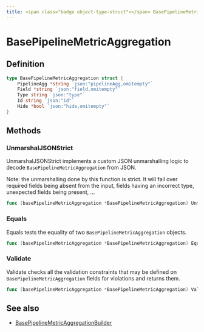 ```yaml
---
title: <span class="badge object-type-struct"></span> BasePipelineMetricAggregation
---
```

# <span class="badge object-type-struct"></span> BasePipelineMetricAggregation

## Definition

```go
type BasePipelineMetricAggregation struct {
    PipelineAgg *string `json:"pipelineAgg,omitempty"`
    Field *string `json:"field,omitempty"`
    Type string `json:"type"`
    Id string `json:"id"`
    Hide *bool `json:"hide,omitempty"`
}
```
## Methods

### <span class="badge object-method"></span> UnmarshalJSONStrict

UnmarshalJSONStrict implements a custom JSON unmarshalling logic to decode `BasePipelineMetricAggregation` from JSON.

Note: the unmarshalling done by this function is strict. It will fail over required fields being absent from the input, fields having an incorrect type, unexpected fields being present, …

```go
func (basePipelineMetricAggregation *BasePipelineMetricAggregation) UnmarshalJSONStrict(raw []byte) error
```

### <span class="badge object-method"></span> Equals

Equals tests the equality of two `BasePipelineMetricAggregation` objects.

```go
func (basePipelineMetricAggregation *BasePipelineMetricAggregation) Equals(other BasePipelineMetricAggregation) bool
```

### <span class="badge object-method"></span> Validate

Validate checks all the validation constraints that may be defined on `BasePipelineMetricAggregation` fields for violations and returns them.

```go
func (basePipelineMetricAggregation *BasePipelineMetricAggregation) Validate() error
```

## See also

 * <span class="badge builder"></span> [BasePipelineMetricAggregationBuilder](./builder-BasePipelineMetricAggregationBuilder.md)
